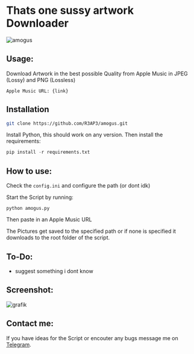 
# Thats one sussy artwork Downloader
![amogus](https://user-images.githubusercontent.com/89069925/147856498-ce8049f1-1248-4f25-a425-da7dc9b404f7.jpg)
## Usage:
Download Artwork in the best possible Quality from Apple Music in JPEG (Lossy) and PNG (Lossless)
```
Apple Music URL: {link}
```

## Installation
```bash
git clone https://github.com/R3AP3/amogus.git
```
Install Python, this should work on any version. Then install the requirements:
```python
pip install -r requirements.txt
```

## How to use:

Check the `config.ini` and configure the path (or dont idk)

Start the Script by running:
```
python amogus.py
```
Then paste in an Apple Music URL

The Pictures get saved to the specified path or if none is specified it downloads to the root folder of the script.

## To-Do:

- suggest something i dont know

## Screenshot:
![grafik](https://user-images.githubusercontent.com/89069925/147856427-7653deeb-a6e8-46ae-9e4b-944897b45031.png)

## Contact me:
If you have ideas for the Script or encouter any bugs message me on [Telegram](https://t.me/WH4M1).

